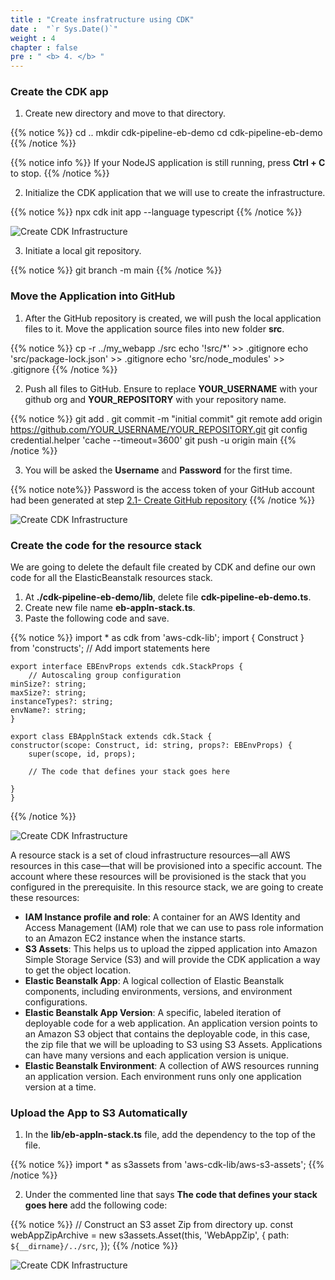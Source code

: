 ```yaml
---
title : "Create insfratructure using CDK"
date :  "`r Sys.Date()`" 
weight : 4 
chapter : false
pre : " <b> 4. </b> "
---
```

### Create the CDK app
1. Create new directory and move to that directory.

{{% notice %}}
    cd ..
    mkdir cdk-pipeline-eb-demo
    cd cdk-pipeline-eb-demo
{{% /notice %}}

{{% notice info %}}
If your NodeJS application is still running, press **Ctrl + C** to stop.
{{% /notice %}}

2. Initialize the CDK application that we will use to create the infrastructure.

{{% notice %}}
    npx cdk init app --language typescript
{{% /notice %}}

![Create CDK Infrastructure](../images/4.createcdkinfra/4.1createcdk.png?pc=90pt)

3. Initiate a local git repository.

{{% notice %}}
    git branch -m main
{{% /notice %}}

### Move the Application into GitHub
1. After the GitHub repository is created, we will push the local application files to it. Move the application source files into new folder **src**.

{{% notice %}}
    cp -r ../my_webapp ./src
    echo '!src/*' >> .gitignore
    echo 'src/package-lock.json' >> .gitignore
    echo 'src/node_modules' >> .gitignore
{{% /notice %}}

2. Push all files to GitHub. Ensure to replace **YOUR_USERNAME** with your github org and **YOUR_REPOSITORY** with your repository name.

{{% notice %}}
    git add .
    git commit -m "initial commit"
    git remote add origin https://github.com/YOUR_USERNAME/YOUR_REPOSITORY.git 
    git config credential.helper 'cache --timeout=3600'
    git push -u origin main
{{% /notice %}}

3. You will be asked the **Username** and **Password** for the first time.

{{% notice note%}}
 Password is the access token of your GitHub account had been generated at step [2.1- Create GitHub repository](../2-preparation/2.1-createrepo/)
{{% /notice %}}

![Create CDK Infrastructure](../images/4.createcdkinfra/4.2createcdk.png?pc=90pt)

### Create the code for the resource stack
We are going to delete the default file created by CDK and define our own code for all the ElasticBeanstalk resources stack.
1. At **./cdk-pipeline-eb-demo/lib**, delete file **cdk-pipeline-eb-demo.ts**.
2. Create new file name **eb-appln-stack.ts**.
3. Paste the following code and save.

{{% notice %}}
    import * as cdk from 'aws-cdk-lib';
    import { Construct } from 'constructs';
    // Add import statements here

    export interface EBEnvProps extends cdk.StackProps {
        // Autoscaling group configuration
    minSize?: string;
    maxSize?: string;
    instanceTypes?: string;
    envName?: string;
    }

    export class EBApplnStack extends cdk.Stack {
    constructor(scope: Construct, id: string, props?: EBEnvProps) {
        super(scope, id, props);

        // The code that defines your stack goes here

    }
    }
{{% /notice %}}

![Create CDK Infrastructure](../images/4.createcdkinfra/4.3createcdk.png?pc=90pt)

A resource stack is a set of cloud infrastructure resources—all AWS resources in this case—that will be provisioned into a specific account. The account where these resources will be provisioned is the stack that you configured in the prerequisite. In this resource stack, we are going to create these resources:
+ **IAM Instance profile and role**: A container for an AWS Identity and Access Management (IAM) role that we can use to pass role information to an Amazon EC2 instance when the instance starts.
+ **S3 Assets**: This helps us to upload the zipped application into Amazon Simple Storage Service (S3) and will provide the CDK application a way to get the object location.
+ **Elastic Beanstalk App**: A logical collection of Elastic Beanstalk components, including environments, versions, and environment configurations.
+ **Elastic Beanstalk App Version**: A specific, labeled iteration of deployable code for a web application. An application version points to an Amazon S3 object that contains the deployable code, in this case, the zip file that we will be uploading to S3 using S3 Assets. Applications can have many versions and each application version is unique.
+ **Elastic Beanstalk Environment**: A collection of AWS resources running an application version. Each environment runs only one application version at a time.


### Upload the App to S3 Automatically
1. In the **lib/eb-appln-stack.ts** file, add the dependency to the top of the file.

{{% notice %}}
    import * as s3assets from 'aws-cdk-lib/aws-s3-assets';
{{% /notice %}}

2. Under the commented line that says **The code that defines your stack goes here** add the following code:

{{% notice %}}
    // Construct an S3 asset Zip from directory up.
    const webAppZipArchive = new s3assets.Asset(this, 'WebAppZip', {
      path: `${__dirname}/../src`,
    });
{{% /notice %}}

![Create CDK Infrastructure](../images/4.createcdkinfra/4.4createcdk.png?pc=90pt)